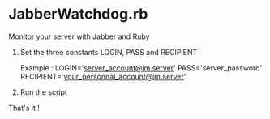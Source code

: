 JabberWatchdog.rb
=================

Monitor your server with Jabber and Ruby

1. Set the three constants LOGIN, PASS and RECIPIENT

    Example :
    LOGIN='server_account@im.server'
    PASS='server_password'
    RECIPIENT='your_personnal_account@im.server'

2. Run the script

That's it !

